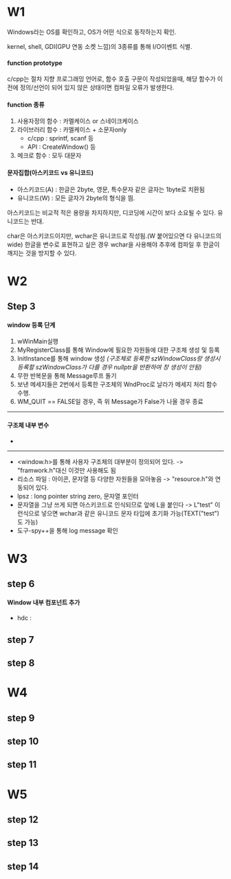 
# W1

Windows라는 OS를 확인하고, OS가 어떤 식으로 동작하는지 확인.

kernel, shell, GDI(GPU 연동 소켓 느낌)의 3종류를 통해 I/O이벤트 식별.

#### function prototype
c/cpp는 절차 지향 프로그래밍 언어로, 함수 호출 구문이 작성되었을때, 해당 함수가 이전에 정의/선언이 되어 있지 않은 상태이면 컴파일 오류가 발생한다.

#### function 종류
1. 사용자정의 함수 : 카멜케이스 or 스네이크케이스
2. 라이브러리 함수 : 카멜케이스 + 소문자only
	- c/cpp : sprintf, scanf 등 
	- API : CreateWindow() 등
3. 메크로 함수 : 모두 대문자

#### 문자집합(아스키코드 vs 유니코드)
- 아스키코드(A) : 한글은 2byte, 영문, 특수문자 같은 글자는 1byte로 치환됨
- 유니코드(W)  : 모든 글자가 2byte의 형식을 띔.

아스키코드는 비교적 적은 용량을 차지하지만, 디코딩에 시간이 보다 소요될 수 있다.
유니코드는 반대.

char은 아스키코드이지만, wchar은 유니코드로 작성됨.(W 붙어있으면 다 유니코드의 wide)
한글을 변수로 표현하고 싶은 경우 wchar을 사용해야 추후에 컴파일 후 한글이 깨지는 것을 방지할 수 있다.


# W2

## Step 3

#### window 등록 단계
1. wWinMain실행
2. MyRegisterClass를 통해 Window에 필요한 자원들에 대한 구조체 생성 및 등록
3. InitInstance를 통해 window 생성 *(구조체로 등록한 szWindowClass랑 생성시 등록할 szWindowClass가 다를 경우 nullptr을 반환하여 창 생성이 안됨)*
4. 무한 반복문을 통해 Message루프 돌기
5. 보낸 메세지들은 2번에서 등록한 구조체의 WndProc로 날라가 메세지 처리 함수 수행.
6. WM_QUIT == FALSE일 경우, 즉 위 Message가 False가 나올 경우 종료

---

#### 구조체 내부 변수
- 


---
- <window.h>를 통해 사용자 구조체의 대부분이 정의되어 있다. -> "framwork.h"대신 이것만 사용해도 됨
- 리소스 파일 : 아이콘, 문자열 등 다양한 자원들을 모아놓음 -> "resource.h"와 연동되어 있다.
- lpsz : long pointer string zero, 문자열 포인터
- 문자열을 그냥 쓰게 되면 아스키코드로 인식되므로 앞에 L을 붙인다 -> L"test" 이런식으로 넣으면 wchar과 같은 유니코드 문자 타입에 초기화 가능(TEXT("test")도 가능)
- 도구-spy++을 통해 log message 확인

# W3

## step 6

#### Window 내부 컴포넌트 추가
- hdc : 


## step 7
## step 8

# W4

## step 9
## step 10
## step 11

# W5

## step 12
## step 13
## step 14

